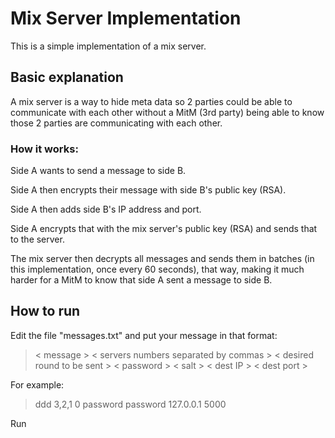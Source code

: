# Mix Server Implementation

This is a simple implementation of a mix server.

## Basic explanation

A mix server is a way to hide meta data so 2 parties could be able to communicate with each other without a MitM (3rd party) being able to know those 2 parties are communicating with each other.

### How it works: 

Side A wants to send a message to side B.

Side A then encrypts their message with side B's public key (RSA).

Side A then adds side B's IP address and port.

Side A encrypts that with the mix server's public key (RSA) and sends that to the server.

The mix server then decrypts all messages and sends them in batches (in this implementation, once every 60 seconds), that way, making it much harder for a MitM to know that side A sent a message to side B.

## How to run

Edit the file "messages.txt" and put your message in that format:

> < message > < servers numbers separated by commas > < desired round to be sent > < password > < salt > < dest IP > < dest port >

For example:

> ddd 3,2,1 0 password password 127.0.0.1 5000

Run 
